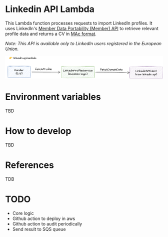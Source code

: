 # Linkedin API Lambda

This Lambda function processes requests to import LinkedIn profiles. It uses LinkedIn's [Member Data Portability (Member) API](https://learn.microsoft.com/en-us/linkedin/dma/member-data-portability/member-data-portability-member/?view=li-dma-data-portability-2024-08) to retrieve relevant profile data and returns a CV in [MAc format](https://github.com/getmanfred/mac).

_Note: This API is available only to LinkedIn users registered in the European Union._

![Flow](./assets/diagram.drawio.png)


# Environment variables

TBD

# How to develop

TBD

# References

TDB


# TODO
- Core logic
- Github action to deploy in aws
- Github action to audit periodically
- Send result to SQS queue
